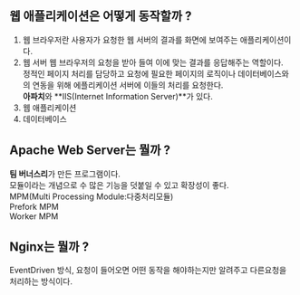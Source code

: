 
## 웹 애플리케이션은 어떻게 동작할까 ?
1. 웹 브라우저란 사용자가 요청한 웹 서버의 결과를 화면에 보여주는 애플리케이션이다.
2. 웹 서버 웹 브라우저의 요청을 받아 들여 이에 맞는 결과를 응답해주는 역할이다.<br/>
    정적인 페이지 처리를 담당하고 요청에 필요한 페이지의 로직이나 데이터베이스와의 연동을 위해 에플리케이션 서버에 이들의 처리를 요청한다.<br/>
    **아파치**와 **IIS(Internet Information Server)**가 있다.
3. 웹 애플리케이션
4. 데이터베이스

## Apache Web Server는 뭘까 ?
**팀 버너스리**가 만든 프로그램이다.<br/>
모듈이라는 개념으로 수 많은 기능을 덧붙일 수 있고 확장성이 좋다.<br/>
MPM(Multi Processing Module:다중처리모듈)<br/>
Prefork MPM<br/>
Worker MPM<br/>

## Nginx는 뭘까 ?
EventDriven 방식, 요청이 들어오면 어떤 동작을 해야하는지만 알려주고 다른요청을 처리하는 방식이다.<br/>
